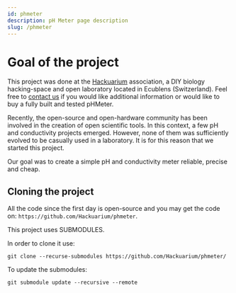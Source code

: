 ```yaml
---
id: phmeter
description: pH Meter page description
slug: /phmeter
---
```


# Goal of the project

This project was done at the [Hackuarium](http://www.hackuarium.ch/en/) association, a DIY biology hacking-space and open laboratory located in Ecublens (Switzerland). Feel free to [contact us](https://form.jotformeu.com/71600609780354) if you would like additional information or would like to buy a fully built and tested pHMeter.

Recently, the open-source and open-hardware community has been involved in the creation of open scientific tools. In this context, a few pH and conductivity projects emerged. However, none of them was sufficiently evolved to be casually used in a laboratory. It is for this reason that we started this project.

Our goal was to create a simple pH and conductivity meter reliable, precise and cheap.

## Cloning the project

All the code since the first day is open-source and you may get the code on: `https://github.com/Hackuarium/phmeter`.

This project uses SUBMODULES.

In order to clone it use:

`git clone --recurse-submodules https://github.com/Hackuarium/phmeter/`

To update the submodules:

`git submodule update --recursive --remote`
